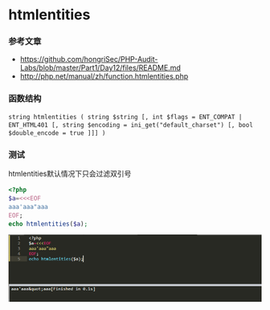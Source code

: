 # htmlentities

### 参考文章

- https://github.com/hongriSec/PHP-Audit-Labs/blob/master/Part1/Day12/files/README.md
- http://php.net/manual/zh/function.htmlentities.php

### 函数结构

```
string htmlentities ( string $string [, int $flags = ENT_COMPAT | ENT_HTML401 [, string $encoding = ini_get("default_charset") [, bool $double_encode = true ]]] )

```

### 测试

htmlentities默认情况下只会过滤双引号  

```php
<?php
$a=<<<EOF
aaa'aaa"aaa
EOF;
echo htmlentities($a);
```
![](../images/19-7-9_PHP_htmlentities_1.png)